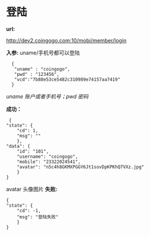 # 登陆 #

**url:**

  http://dev2.coingogo.com:10/mobi/member/login

**入参:**
uname/手机号都可以登陆

      {
       "uname" : "coingogo",
       "pwd" : "123456",
       "vcd":"7b88e53ce5482c310989e74157aa7419"
      }

*uname 账户或者手机号；pwd 密码*

**成功：**

     {
    "state": {
        "cd": 1,
        "msg": ""
    	},
    "data": {
        "id": "101",
        "username": "coingogo",
        "mobile": "23322024541",
        "avatar": "n5c4h8GKMXPGGY6Jt1sovDpKPKhQ7VXz.jpg"
    	}
	}


avatar 头像图片
**失败:**
    
    {
    "state": {
        "cd": -1,
        "msg": "登陆失败"
    	}
	}
 